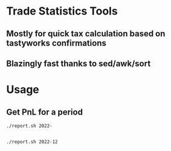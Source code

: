 # Trade Statistics Tools
## Mostly for quick tax calculation based on tastyworks confirmations
## Blazingly fast thanks to sed/awk/sort



# Usage

## Get PnL for a period


	./report.sh 2022-


	./report.sh 2022-12

